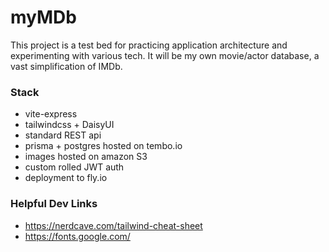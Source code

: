 # myMDb

This project is a test bed for practicing application architecture and experimenting with various tech. It will be my own movie/actor database, a vast simplification of IMDb.

### Stack

- vite-express
- tailwindcss + DaisyUI
- standard REST api
- prisma + postgres hosted on tembo.io
- images hosted on amazon S3
- custom rolled JWT auth
- deployment to fly.io

### Helpful Dev Links

- https://nerdcave.com/tailwind-cheat-sheet
- https://fonts.google.com/
